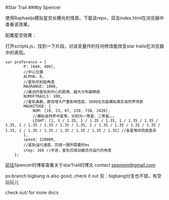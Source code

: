 #Star Trail
###by Spencer

使用Raphaeljs模拟星空长曝光的情景。下载该repo，双击index.html在浏览器中查看该效果。

配置星空效果：

打开scripts.js，找到一下片段，对该变量作的任何修改能改变star trails在浏览器中的表现。

```
var preference = {
		P: [640, 400],
		//中心位置
		ALPHA: 0,
		//星轨的初始角度
		MAXRANGE: 1000,
		//最远的星轨到中心的距离，越大分布越稀疏
		NUMOFTRAILS: 100,
		//星轨条数，数目增大严重影响性能，3000左右能模拟真实自然界场景
		MAGNITUDE: {
			NUM: [10, 23, 67, 229, 738, 2420],
			//模拟自然界中星等，分别为一等星、二等星。。。
			LIGHT: [1, 1 / 1.35, 1 / 1.35 / 1.35, 1 / 1.35 / 1.35 / 1.35, 1 / 1.35 / 1.35 / 1.35 / 1.35, 1 / 1.35 / 1.35 / 1.35 / 1.35 / 1.35, 1 / 1.35 / 1.35 / 1.35 / 1.35 / 1.35 / 1.35] //各星等间亮度差异
		},
		speed: 120000,
		//星轨运行速度，完成一圈所需要的ms
		step: 360 //步进，星轨完成动画总共运行的角度
	};
```

[前往](http://spencer.kokiya.com 'kokiya')Spencer的博客查看关于starTrail的博文
contact [sepmein@gmail.com](mailto:sepmein@gmail.com 'send me an email')

ps:branch bigbang is also good, check it out
另：bigbang分支也不错，有空玩玩儿

check out/ for more docs
